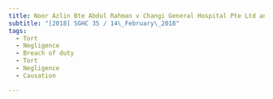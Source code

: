 ```yaml
---
title: Noor Azlin Bte Abdul Rahman v Changi General Hospital Pte Ltd and others 
subtitle: "[2018] SGHC 35 / 14\_February\_2018"
tags:
  - Tort
  - Negligence
  - Breach of duty
  - Tort
  - Negligence
  - Causation

---
```


